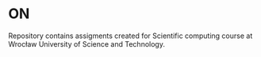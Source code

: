 # ON

Repository contains assigments created for Scientific computing course at Wrocław University of Science and Technology.
